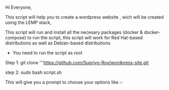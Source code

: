 Hi Everyone,

This script will help you to create a wordpress website , wich will be created using the LEMP stack,

This script will run and install all the necesary packages (docker & docker-compose) to run the script, this script will work for Red Hat-based distributions as well as Debian-based distributions

* You need to run the script as root

Step 1: git clone '''https://github.com/Supriyo-Roy/wordpress-site.git

step 2: sudo bash script.sh

This will give you a prompt to choose your options like :-

